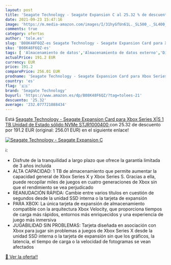 ```yaml
---
layout: post
title: 'Seagate Technology - Seagate Expansion C al 25.32 % de descuento'
date: 2021-09-23 15:47:16
image: 'https://m.media-amazon.com/images/I/31hyGfUn61L._SL500_._SL400_.jpg'
comments: true
category: ofertas
author: 'tole.es'
slug: 'B08K48F6QZ-es Seagate Technology - Seagate Expansion Card para Xbox...'
sku: 'B08K48F6QZ-es'
tags: [ 'Almacenamiento de datos','Almacenamiento de datos externo','Discos duros sólidos externos','Informática','seagate technology','xbox', ]
actualPrice: 191.2 EUR
currency: EUR
price: 191.2
comparePrice: 256.01 EUR
prodname: 'Seagate Technology - Seagate Expansion Card para Xbox Series X|S  1 TB  Unidad de Estado sólido NVMe  STJR1000400 '
country: 'es'
flag: '🇪🇸'
brand: 'Seagate Technology'
buyurl: 'https://www.amazon.es/dp/B08K48F6QZ/?tag=tolees-21'
descuento: '25.32'
average: '232.077721088434'
---
```


Está [Seagate Technology - Seagate Expansion Card para Xbox Series X|S  1 TB  Unidad de Estado sólido NVMe  STJR1000400 ](https://www.amazon.es/dp/B08K48F6QZ/?tag=tolees-21) con 25.32 de descuento por 191.2 EUR (original: 256.01 EUR) en el siguiente enlace!

[![Seagate Technology - Seagate Expansion C](https://m.media-amazon.com/images/I/31hyGfUn61L._SL500_._SL400_.jpg)](https://www.amazon.es/dp/B08K48F6QZ/?tag=tolees-21)

ℹ️:

- Disfrute de la tranquilidad a largo plazo que ofrece la garantía limitada de 3 años incluida
- ALTA CAPACIDAD: 1 TB de almacenamiento que permite aumentar la capacidad general de Xbox Series X y Xbox Series S. Gracias a ella, puede recopilar miles de juegos en cuatro generaciones de Xbox sin que el rendimiento se vea perjudicado
- REANUDACIÓN RÁPIDA: Cambie entre varios títulos en cuestión de segundos desde la unidad SSD interna o la tarjeta de expansión
- PARA XBOX: La única tarjeta de expansión de almacenamiento compatible con la arquitectura Xbox Velocity, que proporciona tiempos de carga más rápidos, entornos más enriquecidos y una experiencia de juego más inmersiva
- JUGABILIDAD SIN PROBLEMAS: Tarjeta diseñada en asociación con Xbox para jugar sin problemas a juegos de Xbox Series X desde la unidad SSD interna o la tarjeta de expansión sin que los gráficos, la latencia, el tiempo de carga o la velocidad de fotogramas se vean afectados

[🛒 Ver la oferta!!](https://www.amazon.es/dp/B08K48F6QZ/?tag=tolees-21)
